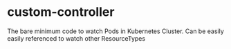 # custom-controller

The bare minimum code to watch Pods in Kubernetes Cluster. Can be easily
easily referenced to watch other ResourceTypes
